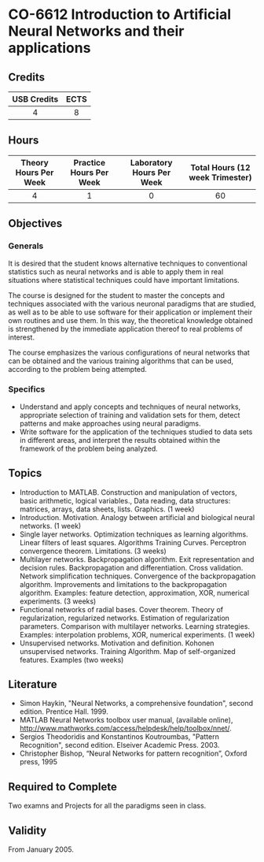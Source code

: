 # CO-6612 Introduction to Artificial Neural Networks and their applications

## Credits

| USB Credits | ECTS |
|:-----------:|:----:|
|      4      |   8  |

## Hours

| Theory Hours Per Week | Practice Hours Per Week | Laboratory Hours Per Week | Total Hours (12 week Trimester) |
|:---------------------:|:-----------------------:|:-------------------------:|:-------------------------------:|
|           4           |            1            |             0             |                60               |

## Objectives

### Generals

It is desired that the student knows alternative techniques to conventional statistics such as neural networks and is able to apply them in real situations where statistical techniques could have important limitations.

The course is designed for the student to master the concepts and techniques associated with the various neuronal paradigms that are studied, as well as to be able to use software for their application or implement their own routines and use them. In this way, the theoretical knowledge obtained is strengthened by the immediate application thereof to real problems of interest.

The course emphasizes the various configurations of neural networks that can be obtained and the various training algorithms that can be used, according to the problem being attempted.

### Specifics

* Understand and apply concepts and techniques of neural networks, appropriate selection of training and validation sets for them, detect patterns and make approaches using neural paradigms.
* Write software for the application of the techniques studied to data sets in different areas, and interpret the results obtained within the framework of the problem being analyzed.

## Topics

* Introduction to MATLAB. Construction and manipulation of vectors, basic arithmetic, logical variables., Data reading, data structures: matrices, arrays, data sheets, lists. Graphics. (1 week)
* Introduction. Motivation. Analogy between artificial and biological neural networks. (1 week)
* Single layer networks. Optimization techniques as learning algorithms. Linear filters of least squares. Algorithms Training Curves. Perceptron convergence theorem. Limitations. (3 weeks)
* Multilayer networks. Backpropagation algorithm. Exit representation and decision rules. Backpropagation and differentiation. Cross validation. Network simplification techniques. Convergence of the backpropagation algorithm. Improvements and limitations to the backpropagation algorithm. Examples: feature detection, approximation, XOR, numerical experiments. (3 weeks)
* Functional networks of radial bases. Cover theorem. Theory of regularization, regularized networks. Estimation of regularization parameters. Comparison with multilayer networks. Learning strategies. Examples: interpolation problems, XOR, numerical experiments. (1 week)
* Unsupervised networks. Motivation and definition. Kohonen unsupervised networks. Training Algorithm. Map of self-organized features. Examples (two weeks)

## Literature

* Simon Haykin, "Neural Networks, a comprehensive foundation", second edition. Prentice Hall. 1999.
* MATLAB Neural Networks toolbox user manual, (available online), <http://www.mathworks.com/access/helpdesk/help/toolbox/nnet/>.
* Sergios Theodoridis and Konstantinos Koutroumbas, "Pattern Recognition", second edition. Elseiver Academic Press. 2003.
* Christopher Bishop, “Neural Networks for pattern recognition”, Oxford press, 1995

## Required to Complete

Two examns and Projects for all the paradigms seen in class.

## Validity

From January 2005.

